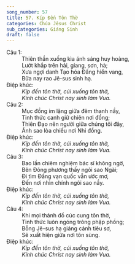 ```yaml
---
song_number: 57
title: 57. Kíp Đến Tôn Thờ
categories: Chúa Jêsus Christ
sub_categories: Giáng Sinh
draft: false
---
```

<dl><dt>Câu 1:</dt><dd data-verse="1">Thiên thần xuống kìa ánh sáng huy hoàng, <br/>Lướt khắp trên hải, giang, sơn, hà; <br/>Xưa ngợi danh Tạo hóa Đấng hiển vang, <br/>Bữa nay rao Jê-sus sinh hạ. </dd><dt>Điệp khúc:</dt><dd data-chorus="1"><em>Kíp đến tôn thờ, cúi xuống tôn thờ, <br/>Kính chúc Christ nay sinh làm Vua. </em></dd><dt>Câu 2:</dt><dd data-verse="2">Mục đồng im lặng giữa đêm thanh nầy, <br/>Tỉnh thức canh giữ chiên nơi đồng; <br/>Thiên Đạo nên người giữa chúng tôi đây, <br/>Ánh sao lòa chiếu nơi Nhi đồng. </dd><dt>Điệp khúc:</dt><dd data-chorus="1"><em>Kíp đến tôn thờ, cúi xuống tôn thờ, <br/>Kính chúc Christ nay sinh làm Vua. </em></dd><dt>Câu 3:</dt><dd data-verse="3">Bao lần chiêm nghiệm bác sĩ không ngờ, <br/>Bên Đông phương thấy ngôi sao Ngài; <br/>Đi tìm Đấng vạn quốc vẫn ước mơ, <br/>Đến nơi nhìn chính ngôi sao nầy. </dd><dt>Điệp khúc:</dt><dd data-chorus="1"><em>Kíp đến tôn thờ, cúi xuống tôn thờ, <br/>Kính chúc Christ nay sinh làm Vua. </em></dd><dt>Câu 4:</dt><dd data-verse="4">Khi mọi thánh đồ cúc cung tôn thờ, <br/>Tỉnh thức luôn ngóng trông phập phồng; <br/>Bỗng Jê-sus hạ giáng cảnh tiêu sơ, <br/>Sẽ xuất hiện giữa nơi tôn sùng. </dd><dt>Điệp khúc:</dt><dd data-chorus="1"><em>Kíp đến tôn thờ, cúi xuống tôn thờ, <br/>Kính chúc Christ nay sinh làm Vua. </em></dd></dl>
